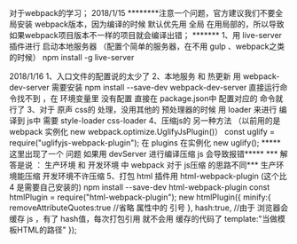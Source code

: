 对于webpack的学习；
2018/1/15
	********注意一个问题，官方建议我们不要全局安装 webpack版本，因为编译的时候 默认优先用 全局
		在用局部的，所以导致如果webpack项目版本不一样的项目就会编译出错；
	*******
	1、用 live-server 插件进行 启动本地服务器 （配置个简单的服务器，在不用 gulp 、webpack之类的时候）
		npm install -g live-server

2018/1/16
	1、入口文件的配置说的太少了
	2、本地服务 和 热更新
		用 webpack-dev-server 需要安装 npm install --save-dev webpack-dev-server
		直接运行命令找不到 ，在 环境变量里 没有配置
		直接在 package.json中 配置对应的 命令就行了
	3、对于 原声 css的 处理，没用其他的 预处理器的时候
		用 loader 来进行 编译到 js中 需要
		style-loader css-loader
	4、压缩js的 另一种方法 （以前用的是 webpack 实例化  new webpack.optimize.UglifyJsPlugin()）
		const  uglify = require("uglifyjs-webpack-plugin");
		 在 plugins 在实例化 new uglify();
	 *****	这里出现了一个 问题 如果用 devServer 进行编译压缩 js 会导致报错*****
	 	*** 解答是说 ： 生产环境 和 开发环境 中 webpack 对于 js压缩 的思路不同***
	 	 生产环境能压缩 开发环境不许压缩
 	5、打包 html
 		插件用  html-webpack-plugin (这个比 4 是需要自己安装的)
 		npm install --save-dev html-webpack-plugin
 		const htmlPlugin = require("html-webpack-plugin");
 		new htmlPlugin({
 			minify:{
 				removeAttributeQuotes:true //省略 属性中的 引号
 			},
 			hash:true, //由于 浏览器会缓存 js ，有了 hash值，每次打包引用 就不会用 缓存的代码了
 			template:"当做模板HTML的路径"
 		});